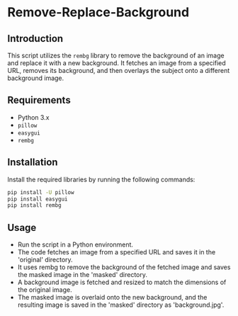 # Remove-Replace-Background

## Introduction
This script utilizes the `rembg` library to remove the background of an image and replace it with a new background. It fetches an image from a specified URL, removes its background, and then overlays the subject onto a different background image.

## Requirements
- Python 3.x
- `pillow`
- `easygui`
- `rembg`

## Installation
Install the required libraries by running the following commands:
```bash
pip install -U pillow
pip install easygui
pip install rembg

``` 
## Usage
- Run the script in a Python environment.
- The code fetches an image from a specified URL and saves it in the 'original' directory.
- It uses rembg to remove the background of the fetched image and saves the masked image in the 'masked' directory.
- A background image is fetched and resized to match the dimensions of the original image.
- The masked image is overlaid onto the new background, and the resulting image is saved in the 'masked' directory as 'background.jpg'.
